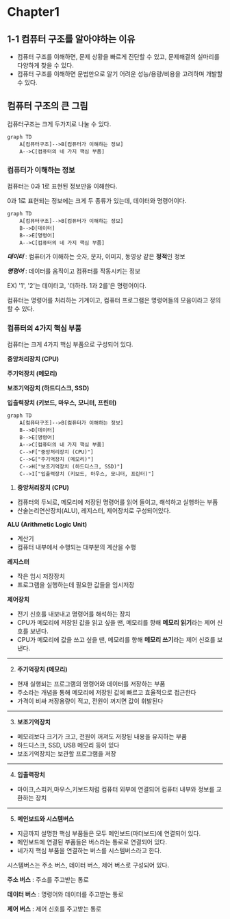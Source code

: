 # Chapter1

## 1-1 컴퓨터 구조를 알아야하는 이유

- 컴퓨터 구조를 이해하면, 문제 상황을 빠르게 진단할 수 있고, 문제해결의 실마리를 다양하게 찾을 수 있다.
- 컴퓨터 구조를 이해하면 문법만으로 알기 어려운 성능/용량/비용을 고려하며 개발할 수 있다.

## 컴퓨터 구조의 큰 그림

컴퓨터구조는 크게 두가지로 나눌 수 있다.

```mermaid
graph TD
    A[컴퓨터구조]-->B[컴퓨터가 이해하는 정보]
    A-->C[컴퓨터의 네 가지 핵심 부품]
```

### 컴퓨터가 이해하는 정보

컴퓨터는 0과 1로 표현된 정보만을 이해한다.

0과 1로 표현되는 정보에는 크게 두 종류가 있는데, 데이터와 명령어이다.

```mermaid
graph TD
    A[컴퓨터구조]-->B[컴퓨터가 이해하는 정보]
	B-->D[데이터]
	B-->E[명령어]
    A-->C[컴퓨터의 네 가지 핵심 부품]
```

**_데이터_** : 컴퓨터가 이해하는 숫자, 문자, 이미지, 동영상 같은 **정적**인 정보

**_명령어_** : 데이터를 움직이고 컴퓨터를 작동시키는 정보

EX) '1', '2'는 데이터고, '더하라. 1과 2를'은 명령어이다.

컴퓨터는 명령어를 처리하는 기계이고, 컴퓨터 프로그램은 명령어들의 모음이라고 정의할 수 있다.

### 컴퓨터의 4가지 핵심 부품

컴퓨터는 크게 4가지 핵심 부품으로 구성되어 있다.

**중앙처리장치 (CPU)**

**주기억장치 (메모리)**

**보조기억장치 (하드디스크, SSD)**

**입출력장치 (키보드, 마우스, 모니터, 프린터)**

```mermaid
graph TD
    A[컴퓨터구조]-->B[컴퓨터가 이해하는 정보]
	B-->D[데이터]
	B-->E[명령어]
    A-->C[컴퓨터의 네 가지 핵심 부품]
    C-->F["중앙처리장치 (CPU)"]
    C-->G["주기억장치 (메모리)"]
    C-->H["보조기억장치 (하드디스크, SSD)"]
    C-->I["입출력장치 (키보드, 마우스, 모니터, 프린터)"]
```

1. **중앙처리장치 (CPU)**
 - 컴퓨터의 두뇌로, 메모리에 저장된 명령어를 읽어 들이고, 해석하고 실행하는 부품
 - 산술논리연산장치(ALU), 레지스터, 제어장치로 구성되어있다.

**ALU (Arithmetic Logic Unit)**

- 계산기
- 컴퓨터 내부에서 수행되는 대부분의 계산을 수행

**레지스터**

- 작은 임시 저장장치
- 프로그램을 실행하는데 필요한 값들을 임시저장

**제어장치**

- 전기 신호를 내보내고 명령어를 해석하는 장치
- CPU가 메모리에 저장된 값을 읽고 싶을 땐, 메모리를 향해 **메모리 읽기**라는 제어 신호를 보낸다.
- CPU가 메모리에 값을 쓰고 싶을 땐, 메모리를 향해 **메모리 쓰기**라는 제어 신호를 보낸다.

<hr/>

2. **주기억장치 (메모리)**

- 현재 실행되는 프로그램의 명령어와 데이터를 저장하는 부품
- 주소라는 개념을 통해 메모리에 저장된 값에 빠르고 효율적으로 접근한다
- 가격이 비싸 저장용량이 적고, 전원이 꺼지면 값이 휘발된다

<hr/>

3. **보조기억장치**

- 메모리보다 크기가 크고, 전원이 꺼져도 저장된 내용을 유지하는 부품
- 하드디스크, SSD, USB 메모리 등이 있다
- 보조기억장치는 보관할 프로그램을 저장

<hr/>

4. **입출력장치**

- 마이크,스피커,마우스,키보드처럼 컴퓨터 외부에 연결되어 컴퓨터 내부와 정보를 교환하는 장치

<hr/>

5. **메인보드와 시스템버스**

- 지금까지 설명한 핵심 부품들은 모두 메인보드(마더보드)에 연결되어 있다.
- 메인보드에 연결된 부품들은 버스라는 통로로 연결되어 있다.
- 네가지 핵심 부품을 연결하는 버스를 시스템버스라고 한다.

시스템버스는 주소 버스, 데이터 버스, 제어 버스로 구성되어 있다.

**주소 버스** : 주소를 주고받는 통로

**데이터 버스** : 명령어와 데이터를 주고받는 통로

**제어 버스** : 제어 신호를 주고받는 통로